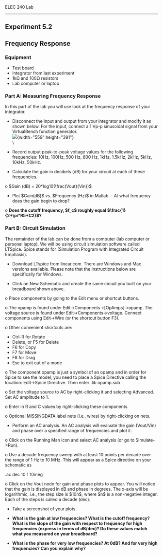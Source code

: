 ELEC 240 Lab

------------------------------------------------------------------------

Experiment 5.2
--------------

Frequency Response
------------------

### Equipment

-   Test board
-   Integrator from last experiment
-   1kΩ and 100Ω resistors
-   Lab computer or laptop

### Part A: Measuring Frequency Response

In this part of the lab you will use look at the frequency response of
your integrator.

- Disconnect the input and output from your integrator and modify it as
shown below. For the input, connect a 1 Vp-p sinusoidal signal from your
VirtualBench function generator.\
![](../figs/spiceintegrator.png){width="559" height="391"}\
\

- Record output peak-to-peak voltage values for the following
frequencies: 10Hz, 100Hz, 500 Hz, 800 Hz, 1kHz, 1.5kHz, 2kHz, 5kHz,
10kHz, 50kHz.

- Calculate the gain in decibels (dB) for your circuit at each of these
frequencies.

o \$Gain (dB) = 20\*log10(\\frac{Vout}{Vin})\$

- Plot \$Gain(dB)\$ vs. \$Frequency (Hz)\$ in Matlab. - At what
frequency does the gain begin to drop?

o **Does the cutoff frequency, \$f\_c\$ roughly equal
\$\\frac{1}{2\*\\pi\*R5\*C2}\$?**

### Part B: Circuit Simulation

The remainder of the lab can be done from a computer (lab computer or
personal laptop). We will be using circuit simulation software called
LTSpice. Spice stands for (Simulation Program with Integrated Circuit
Emphasis).

- Download LTspice from linear.com. There are Windows and Mac versions
available. Please note that the instructions below are specifically for
Windows.

- Click on New Schematic and create the same circuit you built on your
breadboard shown above.

o Place components by going to the Edit menu or shortcut buttons.

o The opamp is found under Edit-&gt;Components-&gt;\[OpAmps\]-&gt;opamp.
The voltage source is found under Edit-&gt;Components-&gt;voltage.
Connect components using Edit-&gt;Wire (or the shortcut button F3).

o Other convenient shortcuts are:

-   Ctrl-R for Rotate
-   Delete, or F5 for Delete
-   F6 for Copy
-   F7 for Move
-   F8 for Drag
-   Esc to exit out of a mode

o The component opamp is just a symbol of an opamp and in order for
Spice to see the model, you need to place a Spice Directive calling the
location: Edit-&gt;Spice Directive. Then enter .lib opamp.sub

o Set the voltage source to AC by right-clicking it and selecting
Advanced. Set AC amplitude to 1.

o Enter in R and C values by right-clicking these components.

o Optional MISSINGDATA label nets (i.e., wires) by right-clicking on
nets.

- Perform an AC analysis. An AC analysis will evaluate the gain
(Vout/Vin) and phase over a specified range of frequencies and plot it.

o Click on the Running Man icon and select AC analysis (or go to
Simulate-&gt;Run).

o Use a decade frequency sweep with at least 10 points per decade over
the range of 1 Hz to 10 MHz. This will appear as a Spice directive on
your schematic as

.ac dec 10 1 10meg

o Click on the Vout node for gain and phase plots to appear. You will
notice that the gain is displayed in dB and phase in degrees. The x-axis
will be logarithmic, i.e., the step size is \$10n\$, where \$n\$ is a
non-negative integer. Each of the steps is called a decade (dec).

- Take a screenshot of your plots.

- **What is the gain at low frequencies? What is the cutoff frequency?
What is the slope of the gain with respect to frequency for high
frequencies (express in terms of dB/dec)? Do these values match what you
measured on your breadboard?**

- **What is the phase for very low frequencies? At 0dB? And for very
high frequencies? Can you explain why?**
